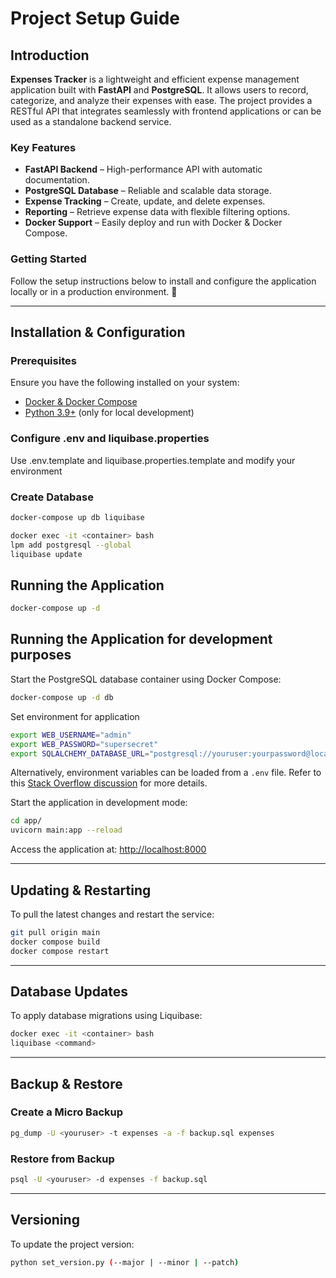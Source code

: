 # Project Setup Guide

## Introduction
**Expenses Tracker** is a lightweight and efficient expense management application built with **FastAPI** and **PostgreSQL**. It allows users to record, categorize, and analyze their expenses with ease. The project provides a RESTful API that integrates seamlessly with frontend applications or can be used as a standalone backend service.

### Key Features
- **FastAPI Backend** – High-performance API with automatic documentation.
- **PostgreSQL Database** – Reliable and scalable data storage.
- **Expense Tracking** – Create, update, and delete expenses.
- **Reporting** – Retrieve expense data with flexible filtering options.
- **Docker Support** – Easily deploy and run with Docker & Docker Compose.

### Getting Started
Follow the setup instructions below to install and configure the application locally or in a production environment. 🚀

---

## Installation & Configuration

### Prerequisites
Ensure you have the following installed on your system:
- [Docker & Docker Compose](https://docs.docker.com/get-docker/)
- [Python 3.9+](https://www.python.org/downloads/) (only for local development)


### Configure .env and liquibase.properties
Use .env.template and liquibase.properties.template and modify your environment

### Create Database 
```sh
docker-compose up db liquibase
```

```sh
docker exec -it <container> bash
lpm add postgresql --global
liquibase update
```


## Running the Application
```sh
docker-compose up -d
```

## Running the Application for development purposes
Start the PostgreSQL database container using Docker Compose:
```sh
docker-compose up -d db
```

Set environment for application
```sh
export WEB_USERNAME="admin"
export WEB_PASSWORD="supersecret"
export SQLALCHEMY_DATABASE_URL="postgresql://youruser:yourpassword@localhost/expenses"
```

Alternatively, environment variables can be loaded from a `.env` file. Refer to this [Stack Overflow discussion](https://stackoverflow.com/questions/43267413/how-to-set-environment-variables-from-env-file) for more details.


Start the application in development mode:
```sh
cd app/
uvicorn main:app --reload
```
Access the application at: [http://localhost:8000](http://localhost:8000)

---

## Updating & Restarting
To pull the latest changes and restart the service:
```sh
git pull origin main
docker compose build
docker compose restart
```

---

## Database Updates
To apply database migrations using Liquibase:
```sh
docker exec -it <container> bash
liquibase <command>
```

---

## Backup & Restore
### Create a Micro Backup
```sh
pg_dump -U <youruser> -t expenses -a -f backup.sql expenses
```

### Restore from Backup
```sh
psql -U <youruser> -d expenses -f backup.sql
```

---

## Versioning
To update the project version:
```sh
python set_version.py (--major | --minor | --patch)
```



